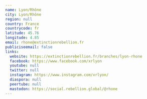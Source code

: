 ```yaml
---
name: Lyon/Rhône
city: Lyon/Rhône
region: null
country: France
countrycode: fr
latitude: 45.76
longitude: 4.85
email: rhone@extinctionrebellion.fr
publiciseemail: false
links:
  website: https://extinctionrebellion.fr/branches/lyon-rhone
  facebook: https://www.facebook.com/xrlyon
  youtube: null
  twitter: null
  instagram: https://www.instagram.com/xrlyon/
  diaspora: null
  peertube: null
  mastodon: https://social.rebellion.global/@rhone
---
```

